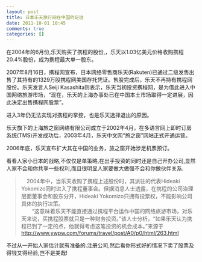 ```yaml
---
layout: post
title: 日本乐天旅行网在中国的足迹
date: 2011-10-01 10:45
comments: true
categories: []
---
```

<p>在2004年的6月份,乐天购买了携程的股份,，乐天以1.03亿美元价格收购携程20.4%股份，成为携程最大单一股东。</p> <p>2007年8月16日，携程网宣布，日本网络零售商乐天(Rakuten)已通过二级发售出售了其持有的1329万股携程网美国存托凭证。售股完成后，乐天不再持有携程网股份。乐天发言人Seiji Kasashita则表示，乐天当初投资携程网，是为借此进入中国网络旅游市场，“现在，乐天的上海办事处已在中国本土市场取得一定进展，因此决定出售携程网股票”。</p> <p>进入3年仍无法实现对携程的掌控，也是乐天选择退出的原因。</p> <p>乐天旗下的上海旅之窗网络有限公司成立于2002年4月，在多语言网上即时订房系统(TMS)开发成功后，2003年4月，乐天中文网“旅之窗”网站正式开通运营。</p> <p>2006年底，乐天宣布扩大其在中国的业务，旅之窗开始涉足机票预订。</p> <p>看看人家小日本的战略,不仅仅是单策略,在出手投资的同时还是自己开办公司,显然人家不会和你共享一些权利,而且很明显人家要做大做强不会和你做伙伴关系.</p> <blockquote> <p>　2004年中，当乐天收购了携程上述股份时，其派驻的代表Hideaki Yokomizo同时进入了携程董事会。但据消息人士透露，在携程的公司治理层面董事会和股东分开，Hideaki Yokomizo只拥有投票权，不能影响公司具体的执行决策。<br>　　“这意味着乐天不能直接通过携程平台运作中国的网络旅游市场，对乐天来说，买携程股票就只是一种财务投资。”该人士分析，“如果乐天认为携程已到了一定的点，他就得考虑这笔投资的机会成本。”来源于<a href="http://www.ywpw.com/forums/travel/post/A0/p0/html/263.html">http://www.ywpw.com/forums/travel/post/A0/p0/html/263.html</a></p></blockquote> <p>不过从一开始人家估计就有准备的.注册公司,然后看你形式好的情况下卖了股票及得钱又得经验,岂不是美哉!</p>
